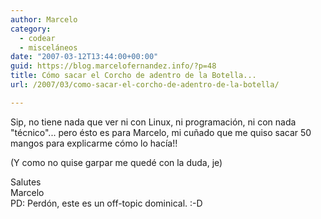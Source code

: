 ```yaml
---
author: Marcelo
category:
  - codear
  - misceláneos
date: "2007-03-12T13:44:00+00:00"
guid: https://blog.marcelofernandez.info/?p=48
title: Cómo sacar el Corcho de adentro de la Botella...
url: /2007/03/como-sacar-el-corcho-de-adentro-de-la-botella/

---
```

Sip, no tiene nada que ver ni con Linux, ni programación, ni con nada "técnico"... pero ésto es para Marcelo, mi cuñado que me quiso sacar 50 mangos para explicarme cómo lo hacía!!

(Y como no quise garpar me quedé con la duda, je)

Salutes  
Marcelo  
PD: Perdón, este es un off-topic dominical. :-D
